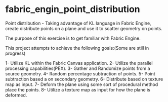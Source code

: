 # fabric_engin_point_distribution
Point distribution - Taking advantage of KL language in Fabric Engine, create distribute points on a plane and use it to scatter geometry on points.

The purpose of this exercise is to get familiar with Fabric Engine. 

This project attempts to achieve the following goals:(Some are still in progress)

1- Utilize KL within the Fabric Canvas application.
2- Utilize the parallel processing capabilities(PEX).
3- Gather and Randomize points from a source geometry.
4- Random percentage subtraction of points.
5- Point subtraction based a on secondary geometry.
6- Distribute based on texture map as input.
7- Deform the plane using some sort of procedural method place the points.
8- Utilize a texture map as input for how the plane is deformed.

